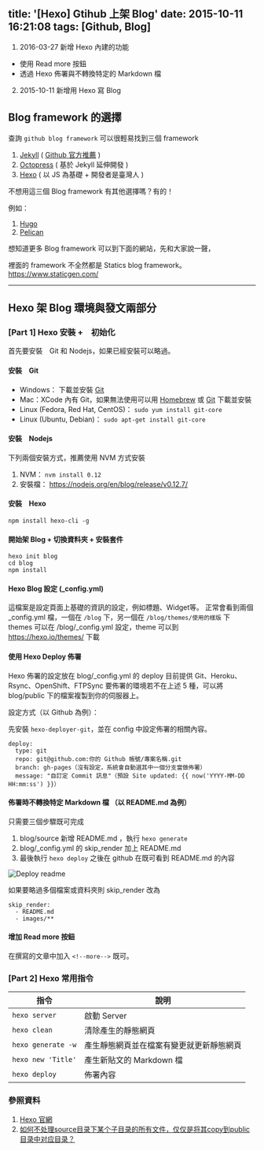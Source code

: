 title: '[Hexo] Gtihub 上架 Blog'
date: 2015-10-11 16:21:08
tags: [Github, Blog]
---

1. 2016-03-27 新增 Hexo 內建的功能
 - 使用 Read more 按鈕
 - 透過 Hexo 佈署與不轉換特定的 Markdown 檔
2. 2015-10-11 新增用 Hexo 寫 Blog

## Blog framework 的選擇

查詢 `github blog framework` 可以很輕易找到三個 framework
1. [Jekyll](http://jekyllrb.com/ "Jekyll") ( [Github 官方推薦](https://pages.github.com/#next-steps "Github 官方推薦") )
2. [Octopress](http://octopress.org/ "Octopress") ( 基於 Jekyll 延伸開發 )
3. [Hexo](https://hexo.io/ "Hexo") ( 以 JS 為基礎 + 開發者是臺灣人 )

不想用這三個 Blog framework 有其他選擇嗎？有的！

<!--more-->

例如：
1. [Hugo](http://gohugo.io/ "Hugo")
2. [Pelican](http://blog.getpelican.com/ "Pelican")

想知道更多 Blog framework 可以到下面的網站，先和大家說一聲，

裡面的 framework 不全然都是 Statics blog framework。
https://www.staticgen.com/

---

## Hexo 架 Blog 環境與發文兩部分

### [Part 1] Hexo 安裝 +　初始化

首先要安裝　Git 和 Nodejs，如果已經安裝可以略過。

#### 安裝　Git

- Windows： 下載並安裝 [Git](https://git-scm.com/download/win "Git")
- Mac：XCode 內有 Git，如果無法使用可以用 [Homebrew](http://mxcl.github.com/homebrew/ "Homebrew") 或 [Git](http://sourceforge.net/projects/git-osx-installer/files/git-2.5.3-intel-universal-mavericks.dmg/download?use_mirror=autoselect "Git") 下載並安裝
- Linux (Fedora, Red Hat, CentOS)： `sudo yum install git-core`
- Linux (Ubuntu, Debian)： `sudo apt-get install git-core`

#### 安裝　Nodejs

下列兩個安裝方式，推薦使用 NVM 方式安裝

1. NVM： `nvm install 0.12`
2. 安裝檔： https://nodejs.org/en/blog/release/v0.12.7/

#### 安裝　Hexo

```
npm install hexo-cli -g
```

#### 開始架 Blog + 切換資料夾 + 安裝套件

```
hexo init blog
cd blog
npm install
```

#### Hexo Blog 設定 (\_config.yml)

這檔案是設定頁面上基礎的資訊的設定，例如標題、Widget等。
正常會看到兩個 \_config.yml 檔，一個在 `/blog` 下，另一個在 `/blog/themes/使用的樣版` 下
themes 可以在 /blog/\_config.yml 設定，theme 可以到 https://hexo.io/themes/ 下載

#### 使用 Hexo Deploy 佈署

Hexo 佈署的設定放在 blog/\_config.yml 的 deploy
目前提供 Git、Heroku、Rsync、OpenShift、FTPSync
要佈署的環境若不在上述 5 種，可以將 blog/public 下的檔案複製到你的伺服器上。

設定方式（以 Github 為例）：

先安裝 `hexo-deployer-git`，並在 config 中設定佈署的相關內容。
```
deploy:
  type: git
  repo: git@github.com:你的 Github 帳號/專案名稱.git
  branch: gh-pages（沒有設定，系統會自動選其中一個分支當做佈署）
  message: "自訂定 Commit 訊息"（預設 Site updated: {{ now('YYYY-MM-DD HH:mm:ss') }}）
```

#### 佈署時不轉換特定 Markdown 檔 （以 README.md 為例）

只需要三個步驟既可完成

1. blog/source 新增 README.md ，執行 `hexo generate`
2. blog/\_config.yml 的 skip_render 加上 README.md
3. 最後執行 `hexo deploy` 之後在 github 在既可看到 README.md 的內容

![Deploy readme](https://blog.ivanwei.co/images/2015/10/11/DEPLOY_README.png)

如果要略過多個檔案或資料夾則 skip_render 改為
```
skip_render:
  - README.md
  - images/**
```

#### 增加 Read more 按鈕

在撰寫的文章中加入 `<!--more-->` 既可。

### [Part 2] Hexo 常用指令

| 指令 | 說明 |
|---|---|
| `hexo server` | 啟動 Server |
| `hexo clean`  | 清除產生的靜態網頁 |
| `hexo generate -w` | 產生靜態網頁並在檔案有變更就更新靜態網頁 |
| `hexo new 'Title'` | 產生新貼文的 Markdown 檔 |
| `hexo deploy` | 佈署內容 |

### 參照資料

1. [Hexo 官網](https://Hexo.io)
2. [如何不处理source目录下某个子目录的所有文件，仅仅是将其copy到public目录中对应目录？](https://github.com/hexojs/hexo/issues/1146#issuecomment-88798481)
